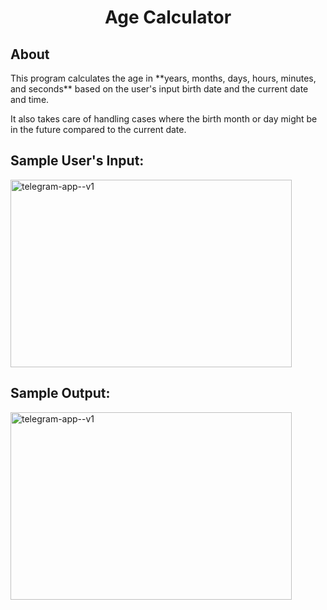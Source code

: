 <h1 align="center">Age Calculator</h1>
<h2 align="left">About</h2>
<p>This program calculates the age in **years, months, days, hours, minutes, and seconds** based on the user's input birth date and the current date and time.</p>
<p>It also takes care of handling cases where the birth month or day might be in the future compared to the current date.</p>

<h2 align="left">Sample User's Input:</h2>

  <div align="left">
    <a href="https://t.me/mursalatul" title="Telegram">
      <img width="450" height="300" src="https://github.com/asrafulmolla/Age_Calculator/assets/128937137/6f755fc4-ca07-46cb-961d-d9c8afc804c1" alt="telegram-app--v1"/>
    </a>
  </div>

<h2 align="left">Sample Output:</h2>

  <div align="left">
    <a href="https://t.me/mursalatul" title="Telegram">
      <img width="450" height="300" src="https://github.com/asrafulmolla/Age_Calculator/assets/128937137/f44b5233-b524-43d4-8c14-5481caa518a9" alt="telegram-app--v1"/>
    </a>
  </div>
